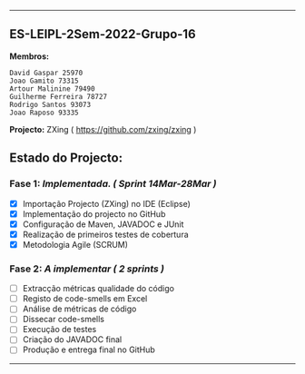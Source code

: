 
-----------------------------------
## ES-LEIPL-2Sem-2022-Grupo-16 #
**Membros:**
```
David Gaspar 25970
Joao Gamito 73315
Artour Malinine 79490
Guilherme Ferreira 78727
Rodrigo Santos 93073
Joao Raposo 93335
```
**Projecto:** ZXing ( https://github.com/zxing/zxing )

## Estado do Projecto: #
### Fase 1: *Implementada. ( Sprint 14Mar-28Mar )*
  - [x] Importação Projecto (ZXing) no IDE  (Eclipse)
  - [x] Implementação do projecto no GitHub
  - [x] Configuração de Maven, JAVADOC e JUnit
  - [x] Realização de primeiros testes de cobertura
  - [x] Metodologia Agile (SCRUM)
  
### Fase 2: *A implementar ( 2 sprints )*
  - [ ] Extracção métricas qualidade do código
  - [ ] Registo de code-smells em Excel
  - [ ] Análise de métricas de código
  - [ ] Dissecar code-smells
  - [ ] Execução de testes
  - [ ] Criação do JAVADOC final
  - [ ] Produção e entrega final no GitHub

-----------------------------------
